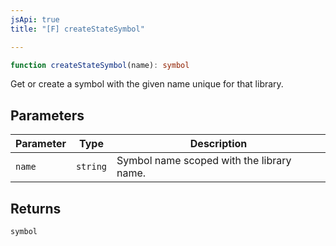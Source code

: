 ```yaml
---
jsApi: true
title: "[F] createStateSymbol"

---
```

```ts
function createStateSymbol(name): symbol
```

Get or create a symbol with the given name unique for that library.

## Parameters

| Parameter | Type | Description |
| ------ | ------ | ------ |
| `name` | `string` | Symbol name scoped with the library name. |

## Returns

`symbol`
